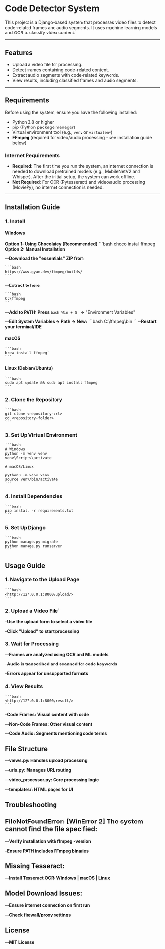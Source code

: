 # Code Detector System

This project is a Django-based system that processes video files to detect code-related frames and audio segments. It uses machine learning models and OCR to classify video content.

---

## Features

- Upload a video file for processing.
- Detect frames containing code-related content.
- Extract audio segments with code-related keywords.
- View results, including classified frames and audio segments.

---

## Requirements

Before using the system, ensure you have the following installed:

- Python 3.8 or higher
- pip (Python package manager)
- Virtual environment tool (e.g., `venv` or `virtualenv`)
- **FFmpeg** (required for video/audio processing - see installation guide below)

### Internet Requirements

- **Required**: The first time you run the system, an internet connection is needed to download pretrained models (e.g., MobileNetV2 and Whisper). After the initial setup, the system can work offline.
- **Not Required**: For OCR (Pytesseract) and video/audio processing (MoviePy), no internet connection is needed.

---

## Installation Guide

### 1. Install

#### Windows

**Option 1: Using Chocolatey (Recommended)**
    ```bash
    choco install ffmpeg
**Option 2: Manual Installation**

--**Download the "essentials" ZIP from**

    ```bash
    https://www.gyan.dev/ffmpeg/builds/
    ```
--**Extract to here**

    ```bash 
    C:\ffmpeg
    ``
--**Add to PATH: Press**
    ```bash
    Win + S
    ```
    → "Environment Variables"

--**Edit System Variables → Path → New:**
    ```bash
    C:\ffmpeg\bin
    ``
--**Restart your terminal/IDE**

#### macOS

    ```bash
    brew install ffmpeg`
    ```

#### Linux (Debian/Ubuntu)

    ```bash
    sudo apt update && sudo apt install ffmpeg
    ```

### 2. Clone the Repository

    ```bash 
    git clone <repository-url>
    cd <repository-folder>
    ```

### 3. Set Up Virtual Environment

    ```bash
    # Windows
    python -m venv venv
    venv\Scripts\activate

    # macOS/Linux

    python3 -m venv venv
    source venv/bin/activate
    ```

### 4. Install Dependencies

    ```bash
    pip install -r requirements.txt
    ```

### 5. Set Up Django

    ```bash
    python manage.py migrate
    python manage.py runserver
    ```

## Usage Guide

### 1. Navigate to the Upload Page

    ```bash
    <http://127.0.0.1:8000/upload/>
    ```

### 2. Upload a Video File`

-**Use the upload form to select a video file**

-**Click "Upload" to start processing**

### 3. Wait for Processing

--**Frames are analyzed using OCR and ML models**

-**Audio is transcribed and scanned for code keywords**

-**Errors appear for unsupported formats**

### 4. View Results
    ```bash
    <http://127.0.0.1:8000/result/>
    ```

-**Code Frames: Visual content with code**

--**Non-Code Frames: Other visual content**

--**Code Audio: Segments mentioning code terms**

## File Structure

--**views.py: Handles upload processing**

--**urls.py: Manages URL routing**

--**video_processor.py: Core processing logic**

--**templates/: HTML pages for UI**

## Troubleshooting

## **FileNotFoundError: [WinError 2] The system cannot find the file specified:**

--**Verify installation with ffmpeg -version**

-**Ensure PATH includes FFmpeg binaries**

## **Missing Tesseract:**

--**Install Tesseract OCR: Windows | macOS | Linux**

## **Model Download Issues:**

--**Ensure internet connection on first run**

--**Check firewall/proxy settings**

## License

--**MIT License**
